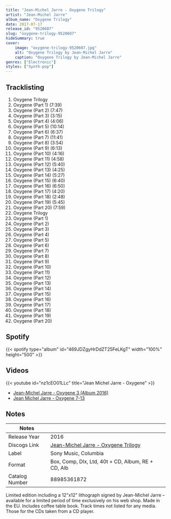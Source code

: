 ```yaml
---
title: "Jean-Michel Jarre - Oxygene Trilogy"
artist: "Jean-Michel Jarre"
album_name: "Oxygene Trilogy"
date: 2017-07-17
release_id: "9520607"
slug: "oxygene-trilogy-9520607"
hideSummary: true
cover:
    image: "oxygene-trilogy-9520607.jpg"
    alt: "Oxygene Trilogy by Jean-Michel Jarre"
    caption: "Oxygene Trilogy by Jean-Michel Jarre"
genres: ["Electronic"]
styles: ["Synth-pop"]
---
```

## Tracklisting
1. Oxygene Trilogy
2. Oxygene (Part 1) (7:39)
3. Oxygene (Part 2) (7:47)
4. Oxygene (Part 3) (3:15)
5. Oxygene (Part 4) (4:06)
6. Oxygene (Part 5) (10:14)
7. Oxygene (Part 6) (6:37)
8. Oxygene (Part 7) (11:41)
9. Oxygene (Part 8) (3:54)
10. Oxygene (Part 9) (6:13)
11. Oxygene (Part 10) (4:16)
12. Oxygene (Part 11) (4:58)
13. Oxygene (Part 12) (5:40)
14. Oxygene (Part 13) (4:25)
15. Oxygene (Part 14) (5:27)
16. Oxygene (Part 15) (6:40)
17. Oxygene (Part 16) (6:50)
18. Oxygene (Part 17) (4:20)
19. Oxygene (Part 18) (2:48)
20. Oxygene (Part 19) (5:45)
21. Oxygene (Part 20) (7:59)
22. Oxygene Trilogy
23. Oxygene (Part 1)
24. Oxygene (Part 2)
25. Oxygene (Part 3)
26. Oxygene (Part 4)
27. Oxygene (Part 5)
28. Oxygene (Part 6)
29. Oxygene (Part 7)
30. Oxygene (Part 8)
31. Oxygene (Part 9)
32. Oxygene (Part 10)
33. Oxygene (Part 11)
34. Oxygene (Part 12)
35. Oxygene (Part 13)
36. Oxygene (Part 14)
37. Oxygene (Part 15)
38. Oxygene (Part 16)
39. Oxygene (Part 17)
40. Oxygene (Part 18)
41. Oxygene (Part 19)
42. Oxygene (Part 20)
## Spotify
{{< spotify type="album" id="469JDZgyHrDdZT25FeLKgT" width="100%" height="500" >}}

## Videos
{{< youtube id="nz1cEO01LLc" title="Jean Michel Jarre - Oxygene" >}}
- [Jean-Michel Jarre - Oxygene 3 (Album 2016)](https://www.youtube.com/watch?v=ts6vS98ijSM)
- [Jean Michel Jarre - Oxygene 7-13](https://www.youtube.com/watch?v=EdinGo6GAPo)

## Notes
| Notes          |             |
| ---------------| ----------- |
| Release Year   | 2016 |
| Discogs Link   | [Jean-Michel Jarre - Oxygene Trilogy](https://www.discogs.com/release/9520607-Jean-Michel-Jarre-Oxygene-Trilogy) |
| Label          | Sony Music, Columbia |
| Format         | Box, Comp, Dlx, Ltd, 40t + CD, Album, RE + CD, Alb |
| Catalog Number | 88985361872 |

Limited edition including a 12"x12" lithograph signed by Jean-Michel Jarre – available for a limited period of time exclusively on his web shop.  Made in the EU. Includes coffee table book. Track times not listed for any media.  Those for the CDs taken from a CD player.
